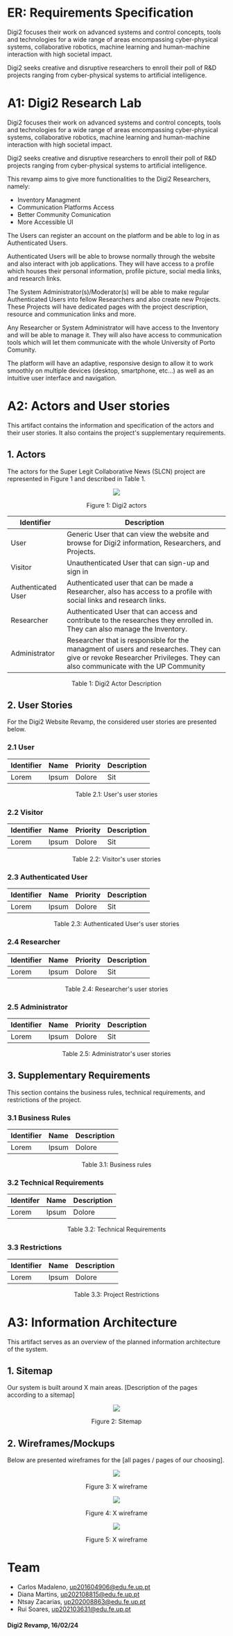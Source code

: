 # ER: Requirements Specification

Digi2 focuses their work on advanced systems and control concepts, tools and technologies for a wide range of areas encompassing cyber-physical systems, collaborative robotics, machine learning and human-machine interaction with high societal impact.

Digi2 seeks creative and disruptive researchers to enroll their poll of R&D projects ranging from cyber-physical systems to artificial intelligence.

# A1: Digi2 Research Lab

Digi2 focuses their work on advanced systems and control concepts, tools and technologies for a wide range of areas encompassing cyber-physical systems, collaborative robotics, machine learning and human-machine interaction with high societal impact.

Digi2 seeks creative and disruptive researchers to enroll their poll of R&D projects ranging from cyber-physical systems to artificial intelligence.

This revamp aims to give more functionalities to the Digi2 Researchers, namely:

- Inventory Managment
- Communication Platforms Access
- Better Community Comunication
- More Accessible UI

The Users can register an account on the platform and be able to log in as Authenticated Users.

Authenticated Users will be able to browse normally through the website and also interact with job applications. They will have access to a profile which houses their personal information, profile picture, social media links, and research links.

The System Administrator(s)/Moderator(s) will be able to make regular Authenticated Users into fellow Researchers and also create new Projects. These Projects will have dedicated pages with the project description, resource and communication links and more.

Any Researcher or System Administrator will have access to the Inventory and will be able to manage it. They will also have access to communication tools which will let them communicate with the whole University of Porto Comunity.

The platform will have an adaptive, responsive design to allow it to work smoothly on multiple devices (desktop, smartphone, etc...) as well as an intuitive user interface and navigation.


# A2: Actors and User stories

This artifact contains the information and specification of the actors and their user stories. It also contains the project's supplementary requirements.

## 1. Actors

The actors for the Super Legit Collaborative News (SLCN) project are represented in Figure 1 and described in Table 1.

<p  align="center">
    <img src="./images/default.png">
    <figcaption align="center">Figure 1: Digi2 actors</figcaption>
</p>

<p>

| Identifier | Description |
| --- | --- |
| User | Generic User that can view the website and browse for Digi2 information, Researchers, and Projects. |
| Visitor | Unauthenticated User that can sign-up and sign in |
| Authenticated User | Authenticated user that can be made a Researcher, also has access to a profile with social links and research links. |
| Researcher | Authenticated User that can access and contribute to the researches they enrolled in. They can also manage the Inventory. |
| Administrator | Researcher that is responsible for the managment of users and researches. They can give or revoke Researcher Privileges. They can also communicate with the UP Community |
<figcaption align="center">Table 1: Digi2 Actor Description</figcaption>
</p>


## 2. User Stories

For the Digi2 Website Revamp, the considered user stories are presented below.

### 2.1 User

| Identifier | Name | Priority | Description |
| --- | --- | --- | --- |
| Lorem | Ipsum | Dolore | Sit |

<figcaption align="center">Table 2.1: User's user stories</figcaption>

### 2.2 Visitor

| Identifier | Name | Priority | Description |
| --- | --- | --- | --- |
| Lorem | Ipsum | Dolore | Sit |

<figcaption align="center">Table 2.2: Visitor's user stories</figcaption>

### 2.3 Authenticated User

| Identifier | Name | Priority | Description |
| --- | --- | --- | --- |
| Lorem | Ipsum | Dolore | Sit |

<figcaption align="center">Table 2.3: Authenticated User's user stories</figcaption>

### 2.4 Researcher

| Identifier | Name | Priority | Description |
| --- | --- | --- | --- |
| Lorem | Ipsum | Dolore | Sit |

<figcaption align="center">Table 2.4: Researcher's user stories</figcaption>

### 2.5 Administrator

| Identifier | Name | Priority | Description |
| --- | --- | --- | --- |
| Lorem | Ipsum | Dolore | Sit |

<figcaption align="center">Table 2.5: Administrator's user stories</figcaption>

## 3. Supplementary Requirements

This section contains the business rules, technical requirements, and restrictions of the project.

### 3.1 Business Rules

| Identifier | Name | Description |
| --- | --- | --- |
| Lorem | Ipsum | Dolore |

<figcaption align="center">Table 3.1: Business rules</figcaption>

### 3.2 Technical Requirements

| Identifer | Name | Description |
| --- | --- | --- |
| Lorem | Ipsum | Dolore |
<figcaption align="center">Table 3.2: Technical Requirements</figcaption>

### 3.3 Restrictions

| Identifier | Name | Description |
| --- | --- | --- |
| Lorem | Ipsum | Dolore |
<figcaption align="center">Table 3.3: Project Restrictions</figcaption>


# A3: Information Architecture

This artifact serves as an overview of the planned information architecture of the system.

## 1. Sitemap

Our system is built around X main areas. [Description of the pages according to a sitemap]

<p align="center">
    <img src="./images/default.png">
    <figcaption align="center">Figure 2: Sitemap</figcaption>
</p>

## 2. Wireframes/Mockups

Below are presented wireframes for the [all pages / pages of our choosing].
<p align="center">
    <img src="./images/default.png">
    <figcaption align="center">Figure 3: X wireframe</figcaption>
</p>

<p align="center">
    <img src="./images/default.png">
    <figcaption align="center">Figure 4: X wireframe</figcaption>
</p>

<p align="center">
    <img src="./images/default.png">
    <figcaption align="center">Figure 5: X wireframe</figcaption>
</p>

# Team
- Carlos Madaleno, up201604906@edu.fe.up.pt
- Diana Martins, up202108815@edu.fe.up.pt
- Ntsay Zacarias, up202008863@edu.fe.up.pt
- Rui Soares, up202103631@edu.fe.up.pt

#### Digi2 Revamp, 16/02/24
